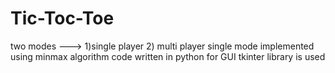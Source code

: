 # Tic-Toc-Toe
two modes ---> 1)single player  2) multi player
single mode implemented using minmax algorithm
code written in python
for GUI tkinter library is used
